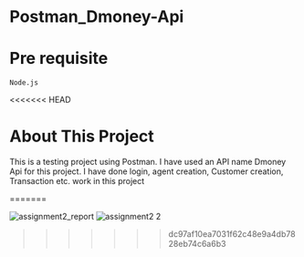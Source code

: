 # Postman_Dmoney-Api

# Pre requisite
    Node.js

<<<<<<< HEAD
# About This Project
  This is a testing project using Postman. I have used an API name Dmoney Api for this project. I have done login, agent creation, Customer creation, Transaction etc. work in this project

=======
    
![assignment2_report](https://github.com/TonjihTazalli/Postman_Dmoney-Api/assets/86931888/c0749ae9-d854-44b3-b2ee-d148a85b277e)
![assignment2 2](https://github.com/TonjihTazalli/Postman_Dmoney-Api/assets/86931888/acf35d4f-2442-40e9-90b5-0ad2e9290697)
>>>>>>> dc97af10ea7031f62c48e9a4db7828eb74c6a6b3
